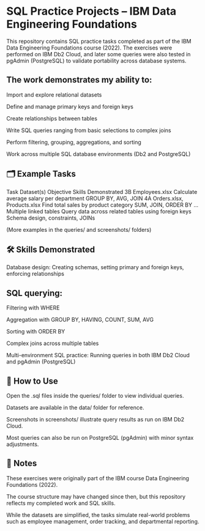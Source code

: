 # SQL Practice Projects – IBM Data Engineering Foundations

This repository contains SQL practice tasks completed as part of the IBM Data Engineering Foundations course (2022). The exercises were performed on IBM Db2 Cloud, and later some queries were also tested in pgAdmin (PostgreSQL) to validate portability across database systems.

## The work demonstrates my ability to:

Import and explore relational datasets

Define and manage primary keys and foreign keys

Create relationships between tables

Write SQL queries ranging from basic selections to complex joins

Perform filtering, grouping, aggregations, and sorting

Work across multiple SQL database environments (Db2 and PostgreSQL)

## 🗂️ Example Tasks
Task	Dataset(s)	Objective	Skills Demonstrated
3B	Employees.xlsx	Calculate average salary per department	GROUP BY, AVG, JOIN
4A	Orders.xlsx, Products.xlsx	Find total sales by product category	SUM, JOIN, ORDER BY
…	Multiple linked tables	Query data across related tables using foreign keys	Schema design, constraints, JOINs

(More examples in the queries/ and screenshots/ folders)

## 🛠️ Skills Demonstrated

Database design: Creating schemas, setting primary and foreign keys, enforcing relationships

## SQL querying:

Filtering with WHERE

Aggregation with GROUP BY, HAVING, COUNT, SUM, AVG

Sorting with ORDER BY

Complex joins across multiple tables

Multi-environment SQL practice: Running queries in both IBM Db2 Cloud and pgAdmin (PostgreSQL)

## 🚀 How to Use

Open the .sql files inside the queries/ folder to view individual queries.

Datasets are available in the data/ folder for reference.

Screenshots in screenshots/ illustrate query results as run on IBM Db2 Cloud.

Most queries can also be run on PostgreSQL (pgAdmin) with minor syntax adjustments.

## 📌 Notes

These exercises were originally part of the IBM course Data Engineering Foundations (2022).

The course structure may have changed since then, but this repository reflects my completed work and SQL skills.

While the datasets are simplified, the tasks simulate real-world problems such as employee management, order tracking, and departmental reporting.
